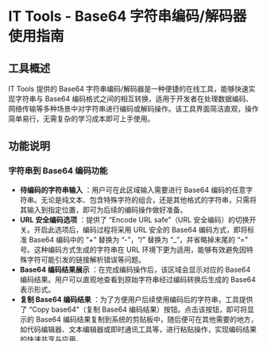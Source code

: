 # IT Tools - Base64 字符串编码/解码器使用指南

## 工具概述

IT Tools 提供的 Base64 字符串编码/解码器是一种便捷的在线工具，能够快速实现字符串与 Base64 编码格式之间的相互转换，适用于开发者在处理数据编码、网络传输等多种场景中对字符串进行编码或解码操作。该工具界面简洁直观，操作简单易行，无需复杂的学习成本即可上手使用。

## 功能说明

### 字符串到 Base64 编码功能

  * **待编码的字符串输入** ：用户可在此区域输入需要进行 Base64 编码的任意字符串。无论是纯文本、包含特殊字符的组合，还是其他格式的字符串，只需将其输入到指定位置，即可为后续的编码操作做好准备。
  * **URL 安全编码选项** ：提供了 “Encode URL safe”（URL 安全编码）的切换开关。开启此选项后，编码过程将采用 URL 安全的 Base64 编码方式，即将标准 Base64 编码中的 “+” 替换为 “-”，“/” 替换为 “_”，并省略掉末尾的 “=” 号。这种编码方式生成的字符串在 URL 环境下更为适用，能够有效避免因特殊字符可能引发的链接解析错误等问题。
  * **Base64 编码结果展示** ：在完成编码操作后，该区域会显示对应的 Base64 编码结果。用户可以直观地查看到原始字符串经过编码转换后生成的 Base64 表示形式。
  * **复制 Base64 编码结果** ：为了方便用户后续使用编码后的字符串，工具提供了 “Copy base64”（复制 Base64 编码结果）按钮。点击该按钮，即可将显示的 Base64 编码结果复制到系统的剪贴板中，随后便可在其他需要的地方，如代码编辑器、文本编辑器或即时通讯工具等，进行粘贴操作，实现编码结果的快速共享与应用。

### Base64 到字符串解码功能

  * **待解码的 Base64 字符串输入** ：用户可将需要解码的 Base64 字符串粘贴到此区域。这里要注意确保输入的字符串是符合 Base64 编码规范的，否则可能会导致解码失败或得到错误的解码结果。
  * **URL 安全解码选项** ：与编码功能相对应，这里也设置了 “Decode URL safe”（URL 安全解码）的切换开关。如果待解码的 Base64 字符串是经过 URL 安全编码方式生成的，那么开启此选项，工具将按照相应的规则正确地进行解码操作，从而准确还原出原始字符串。
  * **解码后的字符串结果展示** ：在执行解码操作后，该区域会呈现出解码后的原始字符串。用户可以在此查看到从 Base64 编码形式转换回的可读字符串内容，方便对数据进行进一步的处理或分析。
  * **复制解码后的字符串** ：工具同样提供了 “Copy decoded string”（复制解码后的字符串）按钮，便于用户将解码后的字符串复制到剪贴板。这样，用户就可以轻松地将还原后的字符串应用到其他场景中，比如将其插入到文档中、作为程序输入参数等，以满足不同的业务需求。